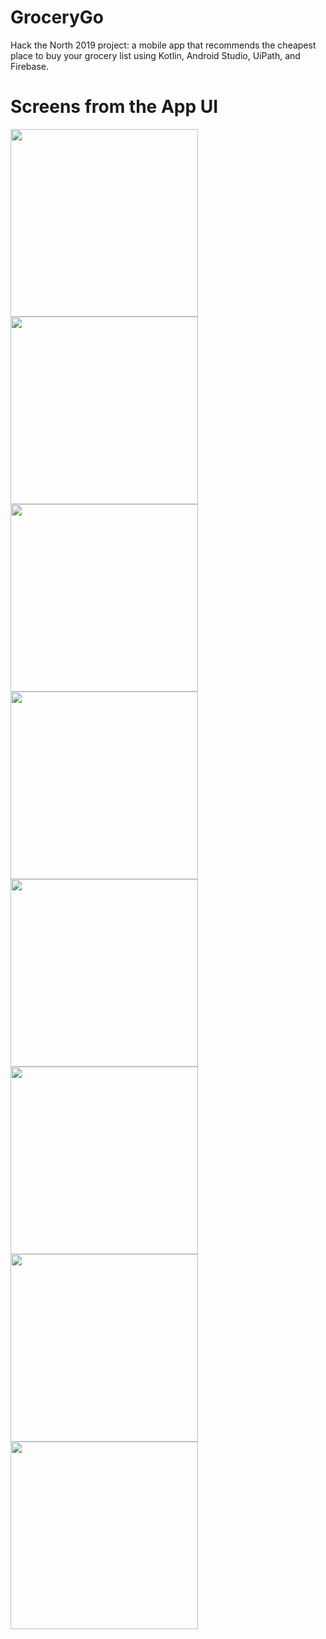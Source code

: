 # GroceryGo
Hack the North 2019 project: a mobile app that recommends the cheapest place to buy your grocery list using Kotlin, Android Studio, UiPath, and Firebase.

# Screens from the App UI

<p>
    <img src="Display Images/First_Screen.png" width=300px/>
    <img src="Display Images/Basic_Info.png" width=300px/>
    <img src="Display Images/Basic_Info2.png" width=300px/>
    <img src="Display Images/Basic_Info3.png" width=300px/>
    <img src="Display Images/Shopping_List.png" width=300px/>
    <img src="Display Images/Shopping_List_2.png" width=300px/>
    <img src="Display Images/Shopping_List_2_1.png" width=300px/>
    <img src="Display Images/Recommendation.png" width=300px/>
</p>

